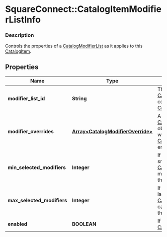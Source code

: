 # SquareConnect::CatalogItemModifierListInfo

### Description

Controls the properties of a [CatalogModifierList](#type-catalogmodifierlist) as it applies to this [CatalogItem](#type-catalogitem).

## Properties
Name | Type | Description | Notes
------------ | ------------- | ------------- | -------------
**modifier_list_id** | **String** | The ID of the [CatalogModifierList](#type-catalogmodifierlist) controlled by this [CatalogModifierListInfo](#type-catalogmodifierlistinfo). | 
**modifier_overrides** | [**Array&lt;CatalogModifierOverride&gt;**](CatalogModifierOverride.md) | A set of [CatalogModifierOverride](#type-catalogmodifieroverride) objects that override whether a given [CatalogModifier](#type-catalogmodifier) is enabled by default. | [optional] 
**min_selected_modifiers** | **Integer** | If zero or larger, the smallest number of [CatalogModifier](#type-catalogmodifier)s that must be selected from this [CatalogModifierList](#type-catalogmodifierlist). | [optional] 
**max_selected_modifiers** | **Integer** | If zero or larger, the largest number of [CatalogModifier](#type-catalogmodifier)s that can be selected from this [CatalogModifierList](#type-catalogmodifierlist). | [optional] 
**enabled** | **BOOLEAN** | If &#x60;true&#x60;, enable this [CatalogModifierList](#type-catalogmodifierlist). | [optional] 


